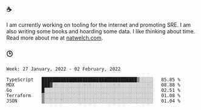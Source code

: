 ### ☕

I am currently working on tooling for the internet and promoting SRE. I am also writing some books and hoarding some data. I like thinking about time. Read more about me at [natwelch.com](https://natwelch.com).

### 🕒

<!--START_SECTION:waka-->
```text
Week: 27 January, 2022 - 02 February, 2022

TypeScript   ███████████████████████████████████▒░░░░░   85.85 % 
MDX          ███▓░░░░░░░░░░░░░░░░░░░░░░░░░░░░░░░░░░░░░   08.88 % 
Go           █░░░░░░░░░░░░░░░░░░░░░░░░░░░░░░░░░░░░░░░░   02.51 % 
Terraform    ▒░░░░░░░░░░░░░░░░░░░░░░░░░░░░░░░░░░░░░░░░   01.08 % 
JSON         ▒░░░░░░░░░░░░░░░░░░░░░░░░░░░░░░░░░░░░░░░░   01.04 % 
```
<!--END_SECTION:waka-->
